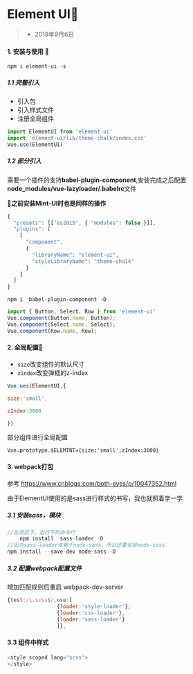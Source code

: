 # Element UI:rocket:

> + 2019年9月6日

#### 1. 安装与使用 :small_red_triangle_down:

`npm i element-ui -s`

##### 1.1 完整引入

+ 引入包
+ 引入样式文件
+ 注册全局组件

```javascript
import ElementUI from 'element-ui'
import 'element-ui/lib/theme-chalk/index.css'
Vue.use(ElementUI)
```

##### 1.2 部分引入

需要一个插件的支持**babel-plugin-component**,安装完成之后配置**node_modules/vue-lazyloader/.babelrc**文件

**:see_no_evil:之前安装Mint-UI时也是同样的操作**

```javascript
{
  "presets": [["es2015", { "modules": false }]],
  "plugins": [
    [
      "component",
      {
        "libraryName": "element-ui",
        "styleLibraryName": "theme-chalk"
      }
    ]
  ]
}
```

`npm i  babel-plugin-component -D `

```javascript
import { Button, Select, Row } from 'element-ui'
Vue.component(Button.name, Button);
Vue.component(Select.name, Select);
Vue.component(Row.name, Row);
```



#### 2. 全局配置:confetti_ball:

+ `size`改变组件的默认尺寸
+ `zindex`改变弹框的z-index

```javascript
Vue.ues(ElementUI,{

size:'small',

zIndex:3000

})
```

部分组件进行全局配置

`Vue.prototype.$ELEMTNT={size:'small',zIndex:3000}`



#### 3. webpack打包

参考 https://www.cnblogs.com/both-eyes/p/10047352.html

由于ElementUI使用的是sass进行样式的书写，我也就照着学一学

##### 3.1 安装sass，模块

```javascript
//在项目下，运行下列命令行
    npm install  sass-loader -D
//因为sass-loader依赖于node-sass，所以还要安装node-sass
npm install --save-dev node-sass -D
```



##### 3.2 配置webpack配置文件

增加匹配规则后重启 webpack-dev-server

```javascript
{test:/\.scss$/,use:[
				{loader:'style-loader'},
				{loader:'css-loader'},
				{loader:'sass-loader'}
				]},
```

#### 3.3 组件中样式

```javascript
<style scoped lang="scss">
</style>
```

